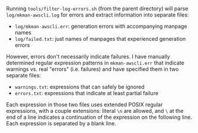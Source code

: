 Running `tools/filter-log-errors.sh` (from the parent directory) will parse
`log/mkman-awscli.log` for errors and extract information into separate files:

- `log/mkman-awscli.err`: generation errors with accompanying manpage names
- `log/failed.txt`: just names of manpages that experienced generation errors

However, errors don't necessarily indicate failures. I have manually determined
regular expression patterns in `mkman-awscli.err` that indicate warnings vs.
real "errors" (i.e. failures) and have specified them in two separate files:

- `warnings.txt`: expressions that can safely be ignored
- `errors.txt`: expressions that indicate at least partial failure

Each expression in those two files uses extended POSIX regular expressions,
with a couple extensions: literal `\n` are allowed, and `\` at the end of a
line indicates a continuation of the expression on the following line. Each
expression is separated by a blank line.
